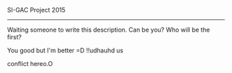 SI-GAC Project 2015
_________________________________________________________

Waiting someone to write this description. Can be you?
Who will be the first?

You good but I'm better =D !!udhauhd us



conflict hereo.O 